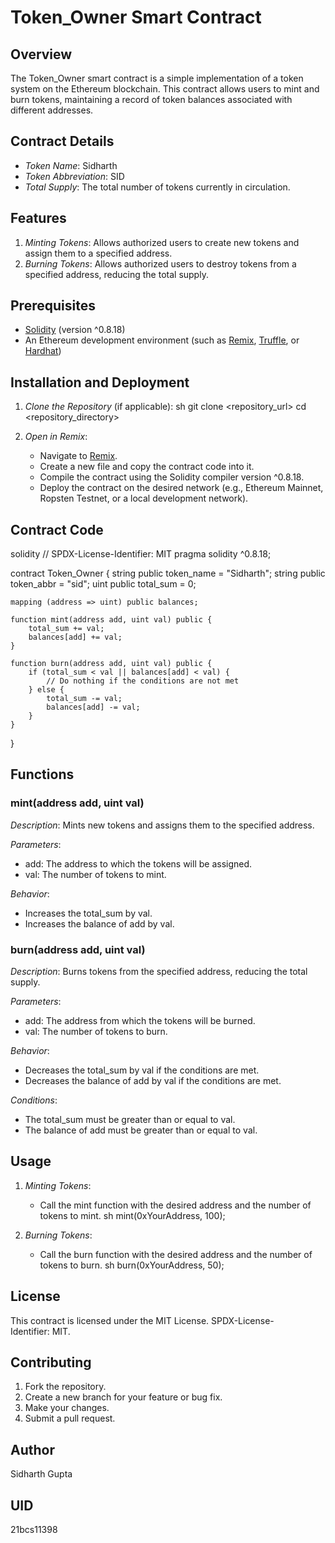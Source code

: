 # Token_Owner Smart Contract

## Overview

The Token_Owner smart contract is a simple implementation of a token system on the Ethereum blockchain. This contract allows users to mint and burn tokens, maintaining a record of token balances associated with different addresses.

## Contract Details

- *Token Name*: Sidharth
- *Token Abbreviation*: SID
- *Total Supply*: The total number of tokens currently in circulation.

## Features

1. *Minting Tokens*: Allows authorized users to create new tokens and assign them to a specified address.
2. *Burning Tokens*: Allows authorized users to destroy tokens from a specified address, reducing the total supply.

## Prerequisites

- [Solidity](https://soliditylang.org/) (version ^0.8.18)
- An Ethereum development environment (such as [Remix](https://remix.ethereum.org/), [Truffle](https://www.trufflesuite.com/), or [Hardhat](https://hardhat.org/))

## Installation and Deployment

1. *Clone the Repository* (if applicable):
    sh
    git clone <repository_url>
    cd <repository_directory>
    

2. *Open in Remix*:
    - Navigate to [Remix](https://remix.ethereum.org/).
    - Create a new file and copy the contract code into it.
    - Compile the contract using the Solidity compiler version ^0.8.18.
    - Deploy the contract on the desired network (e.g., Ethereum Mainnet, Ropsten Testnet, or a local development network).

## Contract Code

solidity
// SPDX-License-Identifier: MIT
pragma solidity ^0.8.18;

contract Token_Owner {
    string public token_name = "Sidharth";
    string public token_abbr = "sid";
    uint public total_sum = 0;

    mapping (address => uint) public balances;

    function mint(address add, uint val) public {
        total_sum += val;
        balances[add] += val;
    }

    function burn(address add, uint val) public {
        if (total_sum < val || balances[add] < val) {
            // Do nothing if the conditions are not met
        } else {
            total_sum -= val;
            balances[add] -= val;
        }
    }
}


## Functions

### mint(address add, uint val)

*Description*: Mints new tokens and assigns them to the specified address.

*Parameters*:
- add: The address to which the tokens will be assigned.
- val: The number of tokens to mint.

*Behavior*:
- Increases the total_sum by val.
- Increases the balance of add by val.

### burn(address add, uint val)

*Description*: Burns tokens from the specified address, reducing the total supply.

*Parameters*:
- add: The address from which the tokens will be burned.
- val: The number of tokens to burn.

*Behavior*:
- Decreases the total_sum by val if the conditions are met.
- Decreases the balance of add by val if the conditions are met.

*Conditions*:
- The total_sum must be greater than or equal to val.
- The balance of add must be greater than or equal to val.

## Usage

1. *Minting Tokens*:
   - Call the mint function with the desired address and the number of tokens to mint.
     sh
     mint(0xYourAddress, 100);
     

2. *Burning Tokens*:
   - Call the burn function with the desired address and the number of tokens to burn.
     sh
     burn(0xYourAddress, 50);
     

## License

This contract is licensed under the MIT License. SPDX-License-Identifier: MIT.

## Contributing

1. Fork the repository.
2. Create a new branch for your feature or bug fix.
3. Make your changes.
4. Submit a pull request.

## Author

Sidharth Gupta

## UID 

21bcs11398
